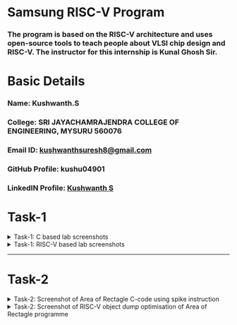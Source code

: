 # Samsung RISC-V Program
### The program is based on the RISC-V architecture and uses open-source tools to teach people about VLSI chip design and RISC-V. The instructor for this internship is Kunal Ghosh Sir.

# Basic Details

### Name: Kushwanth.S
### College: SRI JAYACHAMRAJENDRA COLLEGE OF ENGINEERING, MYSURU 560076
### Email ID: kushwanthsuresh8@gmail.com
### GitHub Profile: kushu04901
### LinkedIN Profile: [Kushwanth S](https://www.linkedin.com/in/kushwanth-s-profile/)

</details>

# Task-1

<details>
<summary> Task-1: C based lab screenshots </summary>
<br>

![image alt](https://github.com/kushu04901/samsung-riscv/blob/5f199e3496a63c141391b7a4a87c69d9dd1af18b/Task1/sum1toNc.png)

### The above is the lab screenshot of a C code to find the sum of number for 1 to any defined number-N. 

</details>

<details>
<summary> Task-1: RISC-V based lab screenshots </summary>
<br>

![image alt](https://github.com/kushu04901/samsung-riscv/blob/77022a334551089ac438d3ad7f4a9888877389a2/Task1/risc-v%20based%20labvideo2.png)

![image alt](https://github.com/kushu04901/samsung-riscv/blob/a8ed3f7b0d020df80d7c7a8600200b35082f11da/Task1/risc-v%20based%20lab%20video.png)

![image alt](https://github.com/kushu04901/samsung-riscv/blob/4525d6a3dcf9fa58397a36db82487160be741cf7/Task1/risc-v%20based%20labvideo1.png)

The above is the RISC-V based lab screenshots where we first display the entire C code in the terminal using the following command:

```
	cat sum1ton.c
```

Next the given code is compliled in riscv64 gcc compiler using the following command:

```
	riscv64-unknown-elf-gcc -O1 -mabi=lp64 -march=rv64i -o sum1ton.o sum1ton.c
```

Now a new terminal is opened where the following code is ran:

```
	riscv64-unknown-elf-objdump -d sum1ton.o
```

This will now show the the assembly code and the memory location it is stored in.
Type ```/main``` to locate the main section of our code.
We now use the command:
```
	riscv64-unknown-elf-gcc -Ofast -mabi=lp64 -march=rv64i -o sum1ton.o sum1ton.c
```

This also will show the assembly code and the memory location it is stored in but it is optimized for maximum speed. It enables aggressive optimizations that might trade off correctness in some edge cases to produce faster code.
</details>

-------------------------------------------------

# Task-2

<details>
<summary> Task-2: Screenshot of Area of Rectagle C-code using spike instruction </summary>
<br>
The below programme is the code to calculate area of rectangle.

![image alt](https://github.com/kushu04901/samsung-riscv/blob/e47d6ac239a14b44f4e5ee77f6f8d19860725965/task2/areaofractangle.png)

Now the programme will be run using SPIKE.This command is used to run a riscv target programme.
The command is

```
       spike pk	
```
The below is the given screenshot of the riscv taget of area of the rectangle using spike.

![image alt](https://github.com/kushu04901/samsung-riscv/blob/9cdd6a910b2a5129cb46ab21152f78be1f8232f4/task2/spike1.png)
</details>

<details>
<summary> Task-2: Screenshot of RISC-V object dump optimisation of Area of Rectagle programme </summary>
<br>
The below is the screenshot of the O1 object dump optimisation.

![image alt](https://github.com/kushu04901/samsung-riscv/blob/6dae2189e3e8e7539aa031058ea99e8959b65b57/task2/arearectangleriscv.png)

The below is the screenshot of Ofast object dump optimisation

![image alt](https://github.com/kushu04901/samsung-riscv/blob/756a6df9e80a30bad910115057df032f900206fa/task2/areaofrectangleriscvfast.png)

